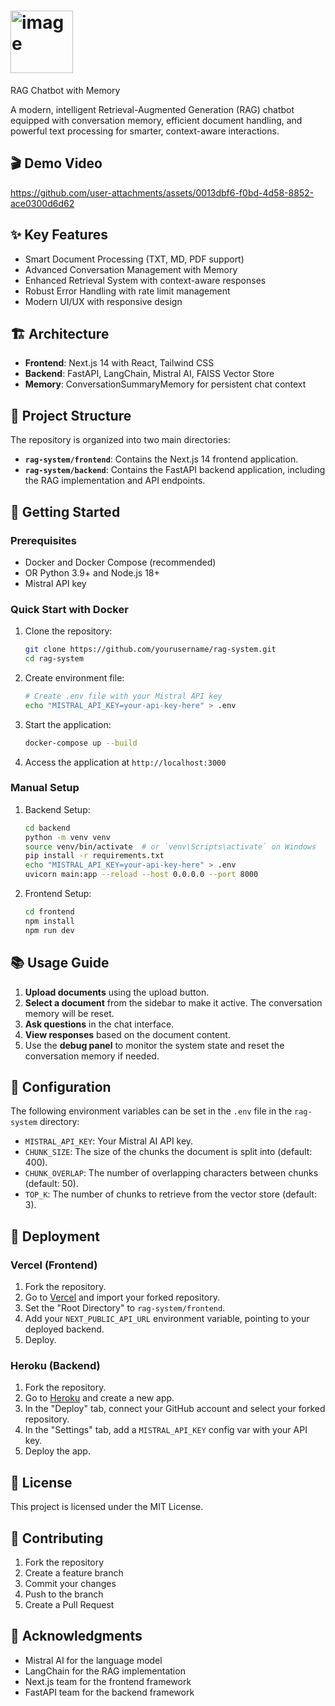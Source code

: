 # <img width="100" height="100" alt="image" src="https://github.com/user-attachments/assets/73dded43-8e7d-4de4-a50c-152cd7798d6d" />
 RAG Chatbot with Memory

A modern, intelligent Retrieval-Augmented Generation (RAG) chatbot equipped with conversation memory, efficient document handling, and powerful text processing for smarter, context-aware interactions.

## 🎬 Demo Video



https://github.com/user-attachments/assets/0013dbf6-f0bd-4d58-8852-ace0300d6d62





## ✨ Key Features

- Smart Document Processing (TXT, MD, PDF support)
- Advanced Conversation Management with Memory
- Enhanced Retrieval System with context-aware responses
- Robust Error Handling with rate limit management
- Modern UI/UX with responsive design

## 🏗️ Architecture

- **Frontend**: Next.js 14 with React, Tailwind CSS
- **Backend**: FastAPI, LangChain, Mistral AI, FAISS Vector Store
- **Memory**: ConversationSummaryMemory for persistent chat context

## 📂 Project Structure

The repository is organized into two main directories:

- **`rag-system/frontend`**: Contains the Next.js 14 frontend application.
- **`rag-system/backend`**: Contains the FastAPI backend application, including the RAG implementation and API endpoints.

## 🚀 Getting Started

### Prerequisites

- Docker and Docker Compose (recommended)
- OR Python 3.9+ and Node.js 18+
- Mistral API key

### Quick Start with Docker

1. Clone the repository:
   ```bash
   git clone https://github.com/yourusername/rag-system.git
   cd rag-system
   ```

2. Create environment file:
   ```bash
   # Create .env file with your Mistral API key
   echo "MISTRAL_API_KEY=your-api-key-here" > .env
   ```

3. Start the application:
   ```bash
   docker-compose up --build
   ```

4. Access the application at `http://localhost:3000`

### Manual Setup

1. Backend Setup:
   ```bash
   cd backend
   python -m venv venv
   source venv/bin/activate  # or `venv\Scripts\activate` on Windows
   pip install -r requirements.txt
   echo "MISTRAL_API_KEY=your-api-key-here" > .env
   uvicorn main:app --reload --host 0.0.0.0 --port 8000
   ```

2. Frontend Setup:
   ```bash
   cd frontend
   npm install
   npm run dev
   ```

## 📚 Usage Guide

1. **Upload documents** using the upload button.
2. **Select a document** from the sidebar to make it active. The conversation memory will be reset.
3. **Ask questions** in the chat interface.
4. **View responses** based on the document content.
5. Use the **debug panel** to monitor the system state and reset the conversation memory if needed.

## 🔧 Configuration

The following environment variables can be set in the `.env` file in the `rag-system` directory:

- `MISTRAL_API_KEY`: Your Mistral AI API key.
- `CHUNK_SIZE`: The size of the chunks the document is split into (default: 400).
- `CHUNK_OVERLAP`: The number of overlapping characters between chunks (default: 50).
- `TOP_K`: The number of chunks to retrieve from the vector store (default: 3).

## 🚢 Deployment

### Vercel (Frontend)

1. Fork the repository.
2. Go to [Vercel](https://vercel.com/new) and import your forked repository.
3. Set the "Root Directory" to `rag-system/frontend`.
4. Add your `NEXT_PUBLIC_API_URL` environment variable, pointing to your deployed backend.
5. Deploy.

### Heroku (Backend)

1. Fork the repository.
2. Go to [Heroku](https://dashboard.heroku.com/new?template=https://github.com/yourusername/rag-system) and create a new app.
3. In the "Deploy" tab, connect your GitHub account and select your forked repository.
4. In the "Settings" tab, add a `MISTRAL_API_KEY` config var with your API key.
5. Deploy the app.

## 📝 License

This project is licensed under the MIT License.

## 🤝 Contributing

1. Fork the repository
2. Create a feature branch
3. Commit your changes
4. Push to the branch
5. Create a Pull Request

## 🙏 Acknowledgments

- Mistral AI for the language model
- LangChain for the RAG implementation
- Next.js team for the frontend framework
- FastAPI team for the backend framework
